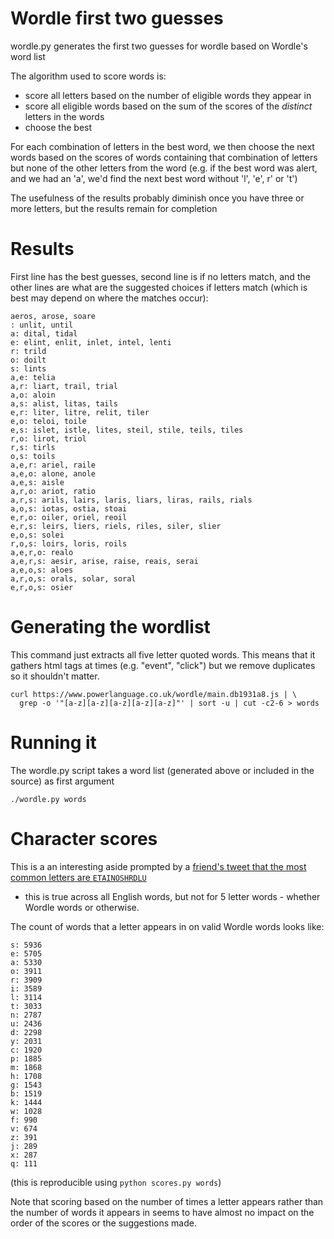 # Wordle first two guesses

wordle.py generates the first two guesses for wordle based on Wordle's word list

The algorithm used to score words is:
* score all letters based on the number of eligible words they appear in
* score all eligible words based on the sum of the scores of the *distinct* letters in the words
* choose the best

For each combination of letters in the best word, we then choose the next words based on the
scores of words containing that combination of letters but none of the other letters from the word
(e.g. if the best word was alert, and we had an 'a', we'd find the next best word without 'l', 'e', r' or 't')

The usefulness of the results probably diminish once you have three or more letters, but the results
remain for completion

# Results

First line has the best guesses, second line is if no letters match, and the other lines are what are the suggested
choices if letters match (which is best may depend on where the matches occur):

```
aeros, arose, soare
: unlit, until
a: dital, tidal
e: elint, enlit, inlet, intel, lenti
r: trild
o: doilt
s: lints
a,e: telia
a,r: liart, trail, trial
a,o: aloin
a,s: alist, litas, tails
e,r: liter, litre, relit, tiler
e,o: teloi, toile
e,s: islet, istle, lites, steil, stile, teils, tiles
r,o: lirot, triol
r,s: tirls
o,s: toils
a,e,r: ariel, raile
a,e,o: alone, anole
a,e,s: aisle
a,r,o: ariot, ratio
a,r,s: arils, lairs, laris, liars, liras, rails, rials
a,o,s: iotas, ostia, stoai
e,r,o: oiler, oriel, reoil
e,r,s: leirs, liers, riels, riles, siler, slier
e,o,s: solei
r,o,s: loirs, loris, roils
a,e,r,o: realo
a,e,r,s: aesir, arise, raise, reais, serai
a,e,o,s: aloes
a,r,o,s: orals, solar, soral
e,r,o,s: osier
```

# Generating the wordlist

This command just extracts all five letter quoted words. This means that it gathers html tags
at times (e.g. "event", "click") but we remove duplicates so it shouldn't matter.

```
curl https://www.powerlanguage.co.uk/wordle/main.db1931a8.js | \
  grep -o '"[a-z][a-z][a-z][a-z][a-z]"' | sort -u | cut -c2-6 > words
```


# Running it

The wordle.py script takes a word list (generated above or included in the source) as first argument
```
./wordle.py words
```


# Character scores

This is a an interesting aside prompted by a [friend's tweet that the most
common letters are `ETAINOSHRDLU`](https://twitter.com/nefarioustim/status/1478537147363643392)
- this is true across all English words,
but not for 5 letter words - whether Wordle words or otherwise.

The count of words that a letter appears in on valid Wordle words looks like:

```
s: 5936
e: 5705
a: 5330
o: 3911
r: 3909
i: 3589
l: 3114
t: 3033
n: 2787
u: 2436
d: 2298
y: 2031
c: 1920
p: 1885
m: 1868
h: 1708
g: 1543
b: 1519
k: 1444
w: 1028
f: 990
v: 674
z: 391
j: 289
x: 287
q: 111
```

(this is reproducible using `python scores.py words`)

Note that scoring based on the number of times a letter appears rather than the number of words it
appears in seems to have almost no impact on the order of the scores or the suggestions made.
